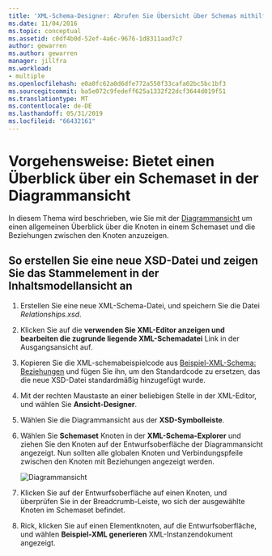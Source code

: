 ```yaml
---
title: 'XML-Schema-Designer: Abrufen Sie Übersicht über Schemas mithilfe der Diagrammansicht'
ms.date: 11/04/2016
ms.topic: conceptual
ms.assetid: c0df4b0d-52ef-4a6c-9676-1d8311aad7c7
author: gewarren
ms.author: gewarren
manager: jillfra
ms.workload:
- multiple
ms.openlocfilehash: e0a0fc62a0d6dfe772a550f33cafa02bc5bc1bf3
ms.sourcegitcommit: ba5e072c9fedeff625a1332f22dcf3644d019f51
ms.translationtype: MT
ms.contentlocale: de-DE
ms.lasthandoff: 05/31/2019
ms.locfileid: "66432161"
---
```

# <a name="how-to-get-an-overview-of-a-schema-set-using-the-graph-view"></a>Vorgehensweise: Bietet einen Überblick über ein Schemaset in der Diagrammansicht

In diesem Thema wird beschrieben, wie Sie mit der [Diagrammansicht](../xml-tools/graph-view.md) um einen allgemeinen Überblick über die Knoten in einem Schemaset und die Beziehungen zwischen den Knoten anzuzeigen.

## <a name="to-create-a-new-xsd-file-and-display-the-root-element-in-the-content-model-view"></a>So erstellen Sie eine neue XSD-Datei und zeigen Sie das Stammelement in der Inhaltsmodellansicht an

1. Erstellen Sie eine neue XML-Schema-Datei, und speichern Sie die Datei *Relationships.xsd*.

2. Klicken Sie auf die **verwenden Sie XML-Editor anzeigen und bearbeiten die zugrunde liegende XML-Schemadatei** Link in der Ausgangsansicht auf.

3. Kopieren Sie die XML-schemabeispielcode aus [Beispiel-XML-Schema: Beziehungen](../xml-tools/sample-xsd-file-relationships.md) und fügen Sie ihn, um den Standardcode zu ersetzen, das die neue XSD-Datei standardmäßig hinzugefügt wurde.

4. Mit der rechten Maustaste an einer beliebigen Stelle in der XML-Editor, und wählen Sie **Ansicht-Designer**.

5. Wählen Sie die Diagrammansicht aus der **XSD-Symbolleiste**.

6. Wählen Sie **Schemaset** Knoten in der **XML-Schema-Explorer** und ziehen Sie den Knoten auf der Entwurfsoberfläche der Diagrammansicht angezeigt. Nun sollten alle globalen Knoten und Verbindungspfeile zwischen den Knoten mit Beziehungen angezeigt werden.

     ![Diagrammansicht](../xml-tools/media/relationshipingraphview.gif)

7. Klicken Sie auf der Entwurfsoberfläche auf einen Knoten, und überprüfen Sie in der Breadcrumb-Leiste, wo sich der ausgewählte Knoten im Schemaset befindet.

8. Rick, klicken Sie auf einen Elementknoten, auf die Entwurfsoberfläche, und wählen **Beispiel-XML generieren** XML-Instanzendokument angezeigt.